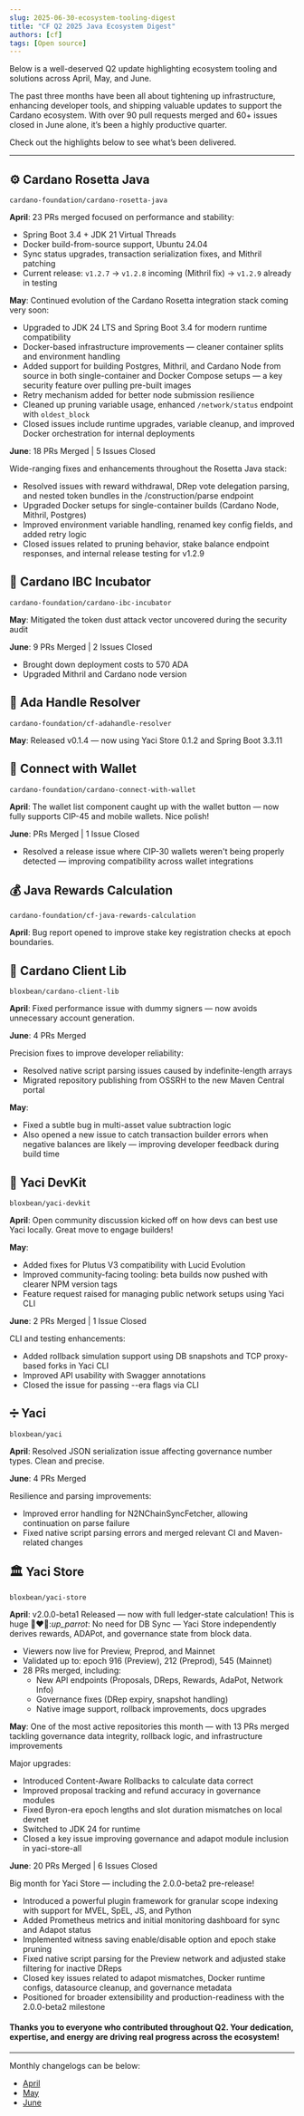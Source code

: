 ```yaml
---
slug: 2025-06-30-ecosystem-tooling-digest
title: "CF Q2 2025 Java Ecosystem Digest"
authors: [cf]
tags: [Open source]
---
```


Below is a well-deserved Q2 update highlighting ecosystem tooling and solutions across April, May, and June.

The past three months have been all about tightening up infrastructure, enhancing developer tools, and shipping valuable updates to support the Cardano ecosystem.
With over 90 pull requests merged and 60+ issues closed in June alone, it’s been a highly productive quarter. 

Check out the highlights below to see what’s been delivered.

---
## :gear: Cardano Rosetta Java

`cardano-foundation/cardano-rosetta-java`

**April**: 23 PRs merged focused on performance and stability:
- Spring Boot 3.4 + JDK 21 Virtual Threads
- Docker build-from-source support, Ubuntu 24.04
- Sync status upgrades, transaction serialization fixes, and Mithril patching
- Current release: `v1.2.7` → `v1.2.8` incoming (Mithril fix) → `v1.2.9` already in testing

**May**: Continued evolution of the Cardano Rosetta integration stack coming very soon:
- Upgraded to JDK 24 LTS and Spring Boot 3.4 for modern runtime compatibility
- Docker-based infrastructure improvements — cleaner container splits and environment handling
- Added support for building Postgres, Mithril, and Cardano Node from source in both single-container and Docker Compose setups — a key security feature over pulling pre-built images
- Retry mechanism added for better node submission resilience
- Cleaned up pruning variable usage, enhanced `/network/status` endpoint with `oldest_block`
- Closed issues include runtime upgrades, variable cleanup, and improved Docker orchestration for internal deployments

**June**: 18 PRs Merged | 5 Issues Closed

Wide-ranging fixes and enhancements throughout the Rosetta Java stack:
- Resolved issues with reward withdrawal, DRep vote delegation parsing, and nested token bundles in the /construction/parse endpoint
- Upgraded Docker setups for single-container builds (Cardano Node, Mithril, Postgres)
- Improved environment variable handling, renamed key config fields, and added retry logic
- Closed issues related to pruning behavior, stake balance endpoint responses, and internal release testing for v1.2.9


## :large_blue_diamond: Cardano IBC Incubator

`cardano-foundation/cardano-ibc-incubator`

**May**: Mitigated the token dust attack vector uncovered during the security audit

**June**: 9 PRs Merged | 2 Issues Closed
- Brought down deployment costs to 570 ADA
- Upgraded Mithril and Cardano node version


## :large_blue_diamond: Ada Handle Resolver

`cardano-foundation/cf-adahandle-resolver`

**May**: Released v0.1.4 — now using Yaci Store 0.1.2 and Spring Boot 3.3.11


## :link: Connect with Wallet

`cardano-foundation/cardano-connect-with-wallet`

**April**: The wallet list component caught up with the wallet button — now fully supports CIP-45 and mobile wallets. Nice polish! 

**June**: PRs Merged | 1 Issue Closed
- Resolved a release issue where CIP-30 wallets weren't being properly detected — improving compatibility across wallet integrations


## :moneybag: Java Rewards Calculation

`cardano-foundation/cf-java-rewards-calculation`

**April**: Bug report opened to improve stake key registration checks at epoch boundaries. 


## :toolbox: Cardano Client Lib

`bloxbean/cardano-client-lib`

**April**: Fixed performance issue with dummy signers — now avoids unnecessary account generation.

**June**: 4 PRs Merged

Precision fixes to improve developer reliability:
- Resolved native script parsing issues caused by indefinite-length arrays
- Migrated repository publishing from OSSRH to the new Maven Central portal

**May**:
- Fixed a subtle bug in multi-asset value subtraction logic
- Also opened a new issue to catch transaction builder errors when negative balances are likely — improving developer feedback during build time


## :test_tube: Yaci DevKit

`bloxbean/yaci-devkit`

**April**: Open community discussion kicked off on how devs can best use Yaci locally. Great move to engage builders!

**May**:
- Added fixes for Plutus V3 compatibility with Lucid Evolution
- Improved community-facing tooling: beta builds now pushed with clearer NPM version tags
- Feature request raised for managing public network setups using Yaci CLI

**June**: 2 PRs Merged | 1 Issue Closed

CLI and testing enhancements:
- Added rollback simulation support using DB snapshots and TCP proxy-based forks in Yaci CLI
- Improved API usability with Swagger annotations
- Closed the issue for passing --era flags via CLI


## :heavy_division_sign: Yaci

`bloxbean/yaci`

**April**: Resolved JSON serialization issue affecting governance number types. Clean and precise.

**June**: 4 PRs Merged

Resilience and parsing improvements:
- Improved error handling for N2NChainSyncFetcher, allowing continuation on parse failure
- Fixed native script parsing errors and merged relevant CI and Maven-related changes


## :classical_building: Yaci Store

`bloxbean/yaci-store`

**April**: v2.0.0-beta1 Released — now with full ledger-state calculation! This is huge :exploding_head::heart_on_fire::_up_parrot_:
No need for DB Sync — Yaci Store independently derives rewards, ADAPot, and governance state from block data.
- Viewers now live for Preview, Preprod, and Mainnet
- Validated up to: epoch 916 (Preview), 212 (Preprod), 545 (Mainnet)
- 28 PRs merged, including:
    - New API endpoints (Proposals, DReps, Rewards, AdaPot, Network Info)
    - Governance fixes (DRep expiry, snapshot handling)
    - Native image support, rollback improvements, docs upgrades

**May**: One of the most active repositories this month — with 13 PRs merged tackling governance data integrity, rollback logic, and infrastructure improvements

Major upgrades:
- Introduced Content-Aware Rollbacks to calculate data correct
- Improved proposal tracking and refund accuracy in governance modules
- Fixed Byron-era epoch lengths and slot duration mismatches on local devnet
- Switched to JDK 24 for runtime
- Closed a key issue improving governance and adapot module inclusion in yaci-store-all

**June**: 20 PRs Merged | 6 Issues Closed

Big month for Yaci Store — including the 2.0.0-beta2 pre-release!
- Introduced a powerful plugin framework for granular scope indexing with support for MVEL, SpEL, JS, and Python
- Added Prometheus metrics and initial monitoring dashboard for sync and Adapot status
- Implemented witness saving enable/disable option and epoch stake pruning
- Fixed native script parsing for the Preview network and adjusted stake filtering for inactive DReps
- Closed key issues related to adapot mismatches, Docker runtime configs, datasource cleanup, and governance metadata
- Positioned for broader extensibility and production-readiness with the 2.0.0-beta2 milestone


#### Thanks you to everyone who contributed throughout Q2. Your dedication, expertise, and energy are driving real progress across the ecosystem!

---
Monthly changelogs can be below:
- [April](https://github.com/cardano-foundation/ecosystem-updates/blob/main/github_digest_April_2025.md)
- [May](https://github.com/cardano-foundation/ecosystem-updates/blob/main/github_digest_May_2025.md)
- [June](https://github.com/cardano-foundation/ecosystem-updates/blob/main/github_digest_June_2025.md)
